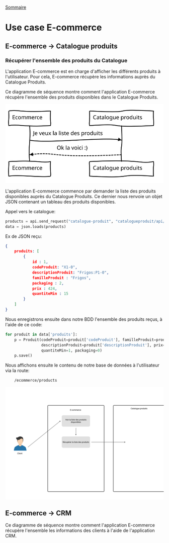 [Sommaire](https://ursi-2020.github.io/e-commerce/)

# Use case E-commerce

## E-commerce -> Catalogue produits

### Récupérer l'ensemble des produits du Catalogue

L'application E-commerce est en charge d'afficher les différents produits à l'utilisateur.
Pour cela, E-commerce récupère les informations auprès du Catalogue Produits.

Ce diagramme de séquence montre comment l'application E-commerce récupère l'ensemble des produits disponibles dans le Catalogue Produits.

![Diagramme de séquence](./sequence_prduits.svg)

L'application E-commerce commence par demander la liste des produits disponibles auprès du Catalogue Produits.
Ce dernier nous renvoie un objet JSON contenant un tableau des produits disponibles.

Appel vers le catalogue:

```python
products = api.send_request("catalogue-produit", "catalogueproduit/api/data")
data = json.loads(products)
```

Ex de JSON reçu:

```json
{
    produits: [
        {
            id : 1,
            codeProduit: "X1-0",
            descriptionProduit: "Frigos:P1-0",
            familleProduit : "Frigos",
            packaging : 2,
            prix : 424,
            quantiteMin : 15
        }
    ]
}
```

Nous enregistrons ensuite dans notre BDD l'ensemble des produits reçus, à l'aide de ce code:

```python
for produit in data['produits']:
    p = Produit(codeProduit=produit['codeProduit'], familleProduit=produit['familleProduit'],
                descriptionProduit=produit['descriptionProduit'], prix=produit['prix'],
                quantiteMin=1, packaging=0)
    p.save()
```

Nous affichons ensuite le contenu de notre base de données à l'utilisateur via la route:
```
    /ecommerce/products
```

![Diagramme de séquence](./usecase_produits.svg)

## E-commerce -> CRM

Ce diagramme de séquence montre comment l'application E-commerce récupère l'ensemble les informations des clients à l'aide de l'application CRM.